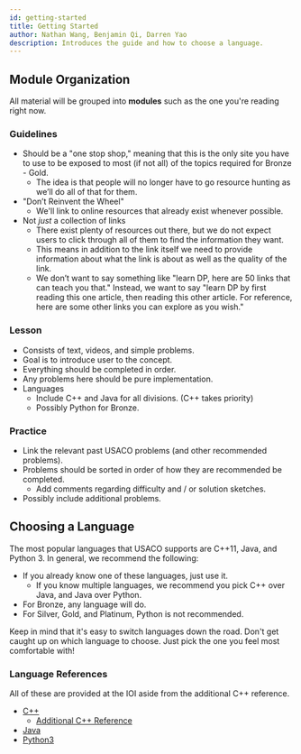 ```yaml
---
id: getting-started
title: Getting Started
author: Nathan Wang, Benjamin Qi, Darren Yao
description: Introduces the guide and how to choose a language.
---
```


## Module Organization

All material will be grouped into **modules** such as the one you're reading right now.

### Guidelines

 - Should be a "one stop shop," meaning that this is the only site you have to use to be exposed to most (if not all) of the topics required for Bronze - Gold. 
   - The idea is that people will no longer have to go resource hunting as we’ll do all of that for them. 
 - "Don’t Reinvent the Wheel"
   - We'll link to online resources that already exist whenever possible.
 - Not *just* a collection of links
   - There exist plenty of resources out there, but we do not expect users to click through all of them to find the information they want. 
   - This means in addition to the link itself we need to provide information about what the link is about as well as the quality of the link.
   - We don’t want to say something like "learn DP, here are 50 links that can teach you that." Instead, we want to say "learn DP by first reading this one article, then reading this other article. For reference, here are some other links you can explore as you wish."

### Lesson

 - Consists of text, videos, and simple problems.
 - Goal is to introduce user to the concept.
 - Everything should be completed in order.
 - Any problems here should be pure implementation.
 - Languages
   - Include C++ and Java for all divisions. (C++ takes priority)
   - Possibly Python for Bronze.

### Practice

 - Link the relevant past USACO problems (and other recommended problems). 
 - Problems should be sorted in order of how they are recommended be completed. 
   - Add comments regarding difficulty and / or solution sketches.
 - Possibly include additional problems.

## Choosing a Language

The most popular languages that USACO supports are C++11, Java, and Python 3. In general, we recommend the following:

 - If you already know one of these languages, just use it. 
   - If you know multiple languages, we recommend you pick C++ over Java, and Java over Python.
 - For Bronze, any language will do.
 - For Silver, Gold, and Platinum, Python is not recommended.

Keep in mind that it's easy to switch languages down the road. Don't get caught up on which language to choose. Just pick the one you feel most comfortable with!

### Language References

All of these are provided at the IOI aside from the additional C++ reference.

 - [C++](https://en.cppreference.com/w/)
   - [Additional C++ Reference](http://www.cplusplus.com/)
 - [Java](https://docs.oracle.com/javase/8/docs/api/overview-summary.html)
 - [Python3](https://docs.python.org/3/reference/)
